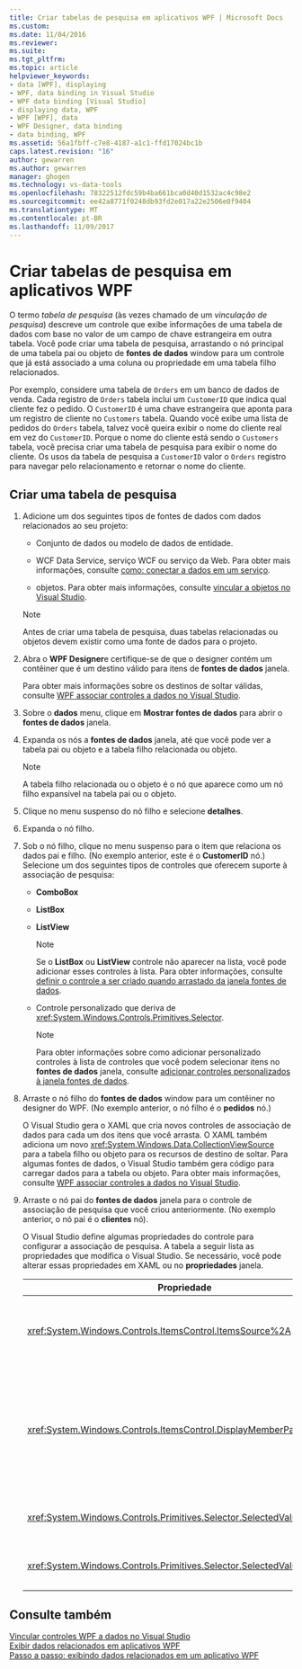 ```yaml
---
title: Criar tabelas de pesquisa em aplicativos WPF | Microsoft Docs
ms.custom: 
ms.date: 11/04/2016
ms.reviewer: 
ms.suite: 
ms.tgt_pltfrm: 
ms.topic: article
helpviewer_keywords:
- data [WPF], displaying
- WPF, data binding in Visual Studio
- WPF data binding [Visual Studio]
- displaying data, WPF
- WPF [WPF], data
- WPF Designer, data binding
- data binding, WPF
ms.assetid: 56a1fbff-c7e8-4187-a1c1-ffd17024bc1b
caps.latest.revision: "16"
author: gewarren
ms.author: gewarren
manager: ghogen
ms.technology: vs-data-tools
ms.openlocfilehash: 78322512fdc59b4ba661bca0d40d1532ac4c98e2
ms.sourcegitcommit: ee42a8771f0248db93fd2e017a22e2506e0f9404
ms.translationtype: MT
ms.contentlocale: pt-BR
ms.lasthandoff: 11/09/2017
---
```

# <a name="create-lookup-tables-in-wpf-applications"></a>Criar tabelas de pesquisa em aplicativos WPF
O termo *tabela de pesquisa* (às vezes chamado de um *vinculação de pesquisa*) descreve um controle que exibe informações de uma tabela de dados com base no valor de um campo de chave estrangeira em outra tabela. Você pode criar uma tabela de pesquisa, arrastando o nó principal de uma tabela pai ou objeto de **fontes de dados** window para um controle que já está associado a uma coluna ou propriedade em uma tabela filho relacionados.  
  
Por exemplo, considere uma tabela de `Orders` em um banco de dados de venda. Cada registro de `Orders` tabela inclui um `CustomerID` que indica qual cliente fez o pedido. O `CustomerID` é uma chave estrangeira que aponta para um registro de cliente no `Customers` tabela. Quando você exibe uma lista de pedidos do `Orders` tabela, talvez você queira exibir o nome do cliente real em vez do `CustomerID`. Porque o nome do cliente está sendo o `Customers` tabela, você precisa criar uma tabela de pesquisa para exibir o nome do cliente. Os usos da tabela de pesquisa a `CustomerID` valor o `Orders` registro para navegar pelo relacionamento e retornar o nome do cliente.  
  
## <a name="to-create-a-lookup-table"></a>Criar uma tabela de pesquisa  
  
1.  Adicione um dos seguintes tipos de fontes de dados com dados relacionados ao seu projeto:  
  
    -   Conjunto de dados ou modelo de dados de entidade. 
  
    -   WCF Data Service, serviço WCF ou serviço da Web. Para obter mais informações, consulte [como: conectar a dados em um serviço](../data-tools/how-to-connect-to-data-in-a-service.md).  
  
    -   objetos. Para obter mais informações, consulte [vincular a objetos no Visual Studio](bind-objects-in-visual-studio.md).  
  
    > [!NOTE]
    >  Antes de criar uma tabela de pesquisa, duas tabelas relacionadas ou objetos devem existir como uma fonte de dados para o projeto.  
  
2.  Abra o **WPF Designer**e certifique-se de que o designer contém um contêiner que é um destino válido para itens de **fontes de dados** janela.  
  
     Para obter mais informações sobre os destinos de soltar válidas, consulte [WPF associar controles a dados no Visual Studio](../data-tools/bind-wpf-controls-to-data-in-visual-studio.md).  
  
3.  Sobre o **dados** menu, clique em **Mostrar fontes de dados** para abrir o **fontes de dados** janela.  
  
4.  Expanda os nós a **fontes de dados** janela, até que você pode ver a tabela pai ou objeto e a tabela filho relacionada ou objeto.  
  
    > [!NOTE]
    >  A tabela filho relacionada ou o objeto é o nó que aparece como um nó filho expansível na tabela pai ou o objeto.  
  
5.  Clique no menu suspenso do nó filho e selecione **detalhes**.  
  
6.  Expanda o nó filho.  
  
7.  Sob o nó filho, clique no menu suspenso para o item que relaciona os dados pai e filho. (No exemplo anterior, este é o **CustomerID** nó.) Selecione um dos seguintes tipos de controles que oferecem suporte à associação de pesquisa:  
  
    -   **ComboBox**  
  
    -   **ListBox**  
  
    -   **ListView**  
  
        > [!NOTE]
        >  Se o **ListBox** ou **ListView** controle não aparecer na lista, você pode adicionar esses controles à lista. Para obter informações, consulte [definir o controle a ser criado quando arrastado da janela fontes de dados](../data-tools/set-the-control-to-be-created-when-dragging-from-the-data-sources-window.md).  
  
    -   Controle personalizado que deriva de <xref:System.Windows.Controls.Primitives.Selector>.  
  
        > [!NOTE]
        >  Para obter informações sobre como adicionar personalizado controles à lista de controles que você podem selecionar itens no **fontes de dados** janela, consulte [adicionar controles personalizados à janela fontes de dados](../data-tools/add-custom-controls-to-the-data-sources-window.md).  
  
8.  Arraste o nó filho do **fontes de dados** window para um contêiner no designer do WPF. (No exemplo anterior, o nó filho é o **pedidos** nó.)  
  
     O Visual Studio gera o XAML que cria novos controles de associação de dados para cada um dos itens que você arrasta. O XAML também adiciona um novo <xref:System.Windows.Data.CollectionViewSource> para a tabela filho ou objeto para os recursos de destino de soltar. Para algumas fontes de dados, o Visual Studio também gera código para carregar dados para a tabela ou objeto. Para obter mais informações, consulte [WPF associar controles a dados no Visual Studio](../data-tools/bind-wpf-controls-to-data-in-visual-studio.md).  
  
9. Arraste o nó pai do **fontes de dados** janela para o controle de associação de pesquisa que você criou anteriormente. (No exemplo anterior, o nó pai é o **clientes** nó).  
  
     O Visual Studio define algumas propriedades do controle para configurar a associação de pesquisa. A tabela a seguir lista as propriedades que modifica o Visual Studio. Se necessário, você pode alterar essas propriedades em XAML ou no **propriedades** janela.  
  
    |Propriedade|Explicação da configuração|  
    |--------------|----------------------------|  
    |<xref:System.Windows.Controls.ItemsControl.ItemsSource%2A>|Essa propriedade especifica a coleção ou associação que é usada para obter os dados que são exibidos no controle. O Visual Studio define essa propriedade o <xref:System.Windows.Data.CollectionViewSource> para os dados pai arrastado para o controle.|  
    |<xref:System.Windows.Controls.ItemsControl.DisplayMemberPath%2A>|Essa propriedade especifica o caminho do item de dados que é exibido no controle. O Visual Studio define essa propriedade para a primeira coluna ou propriedade de dados pai, após a chave primária, que tem um tipo de dados de cadeia de caracteres.<br /><br /> Se você quiser exibir uma coluna diferente ou a propriedade dos dados pai, altere essa propriedade para o caminho de outra propriedade.|  
    |<xref:System.Windows.Controls.Primitives.Selector.SelectedValue%2A>|O Visual Studio associa essa propriedade como a coluna ou a propriedade dos dados filho que você arrastou para o designer. Esta é a chave estrangeira para os dados pai.|  
    |<xref:System.Windows.Controls.Primitives.Selector.SelectedValuePath%2A>|O Visual Studio define essa propriedade ao caminho da coluna ou a propriedade dos dados filho que é a chave estrangeira para os dados pai.|  
  
## <a name="see-also"></a>Consulte também
[Vincular controles WPF a dados no Visual Studio](../data-tools/bind-wpf-controls-to-data-in-visual-studio.md)   
[Exibir dados relacionados em aplicativos WPF](../data-tools/display-related-data-in-wpf-applications.md)   
[Passo a passo: exibindo dados relacionados em um aplicativo WPF](../data-tools/display-related-data-in-wpf-applications.md)